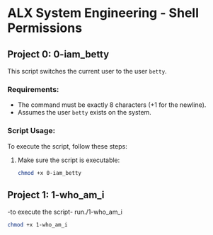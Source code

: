# ALX System Engineering - Shell Permissions

## Project 0: 0-iam_betty

This script switches the current user to the user `betty`.

### Requirements:
- The command must be exactly 8 characters (+1 for the newline).
- Assumes the user `betty` exists on the system.

### Script Usage:
To execute the script, follow these steps:

1. Make sure the script is executable:
   ```bash
   chmod +x 0-iam_betty
## Project 1: 1-who_am_i
-to execute the script- run./1-who_am_i
```bash
chmod +x 1-who_am_i
